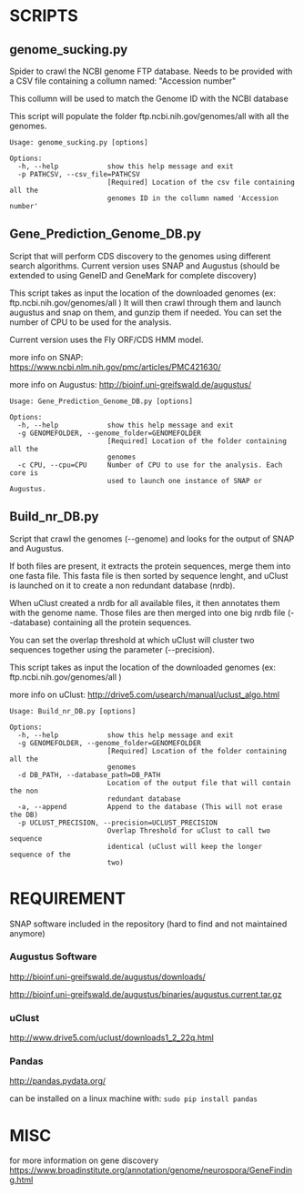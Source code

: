 # SCRIPTS

## genome_sucking.py
Spider to crawl the NCBI genome FTP database.
Needs to be provided with a CSV file containing a collumn named:
"Accession number"

This collumn will be used to match the Genome ID with the NCBI database

This script will populate the folder ftp.ncbi.nih.gov/genomes/all with all the genomes.
```
Usage: genome_sucking.py [options]

Options:
  -h, --help            show this help message and exit
  -p PATHCSV, --csv_file=PATHCSV
                        [Required] Location of the csv file containing all the
                        genomes ID in the collumn named 'Accession number'
```

## Gene_Prediction_Genome_DB.py

Script that will perform CDS discovery to the genomes using different search algorithms.
Current version uses SNAP and Augustus (should be extended to using GeneID and GeneMark 
for complete discovery)

This script takes as input the location of the downloaded genomes (ex: ftp.ncbi.nih.gov/genomes/all )
It will then crawl through them and launch augustus and snap on them, and gunzip them if needed. 
You can set the number of CPU to be used for the analysis. 

Current version uses the Fly ORF/CDS HMM model.

more info on SNAP: https://www.ncbi.nlm.nih.gov/pmc/articles/PMC421630/

more info on Augustus: http://bioinf.uni-greifswald.de/augustus/
```
Usage: Gene_Prediction_Genome_DB.py [options]

Options:
  -h, --help            show this help message and exit
  -g GENOMEFOLDER, --genome_folder=GENOMEFOLDER
                        [Required] Location of the folder containing all the
                        genomes
  -c CPU, --cpu=CPU     Number of CPU to use for the analysis. Each core is
                        used to launch one instance of SNAP or Augustus.
```

## Build_nr_DB.py

Script that crawl the genomes (--genome) and looks for the output of SNAP and Augustus.

If both files are present, it extracts the protein sequences, merge them into one fasta file.
This fasta file is then sorted by sequence lenght, and uClust is launched on it to 
create a non redundant database (nrdb).

When uClust created a nrdb for all available files, it then annotates them with the genome name.
Those files are then merged into one big nrdb file (--database) containing all the protein sequences. 

You can set the overlap threshold at which uClust will cluster two sequences together
using the parameter (--precision).

This script takes as input the location of the downloaded genomes (ex: ftp.ncbi.nih.gov/genomes/all )

more info on uClust: http://drive5.com/usearch/manual/uclust_algo.html
```
Usage: Build_nr_DB.py [options]

Options:
  -h, --help            show this help message and exit
  -g GENOMEFOLDER, --genome_folder=GENOMEFOLDER
                        [Required] Location of the folder containing all the
                        genomes
  -d DB_PATH, --database_path=DB_PATH
                        Location of the output file that will contain the non
                        redundant database
  -a, --append          Append to the database (This will not erase the DB)
  -p UCLUST_PRECISION, --precision=UCLUST_PRECISION
                        Overlap Threshold for uClust to call two sequence
                        identical (uClust will keep the longer sequence of the
                        two)
```

# REQUIREMENT

SNAP software 
included in the repository (hard to find and not maintained anymore)

### Augustus Software

http://bioinf.uni-greifswald.de/augustus/downloads/

http://bioinf.uni-greifswald.de/augustus/binaries/augustus.current.tar.gz

### uClust

http://www.drive5.com/uclust/downloads1_2_22q.html

### Pandas

http://pandas.pydata.org/

can be installed on a linux machine with:
`sudo pip install pandas`



# MISC

for more information on gene discovery 
https://www.broadinstitute.org/annotation/genome/neurospora/GeneFinding.html
